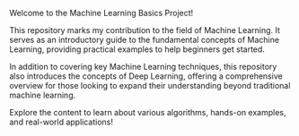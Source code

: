 Welcome to the Machine Learning Basics Project!

This repository marks my contribution to the field of Machine Learning. It serves as an introductory guide to the fundamental concepts of Machine Learning, providing practical examples to help beginners get started.

In addition to covering key Machine Learning techniques, this repository also introduces the concepts of Deep Learning, offering a comprehensive overview for those looking to expand their understanding beyond traditional machine learning.

Explore the content to learn about various algorithms, hands-on examples, and real-world applications!

